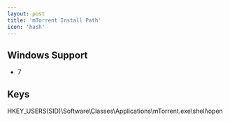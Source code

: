 ```yaml
---
layout: post
title: 'mTorrent Install Path'
icon: 'hash'
---
```


## Windows Support

- 7



## Keys

HKEY_USERS\(SID)\Software\Classes\Applications\mTorrent.exe\shell\open